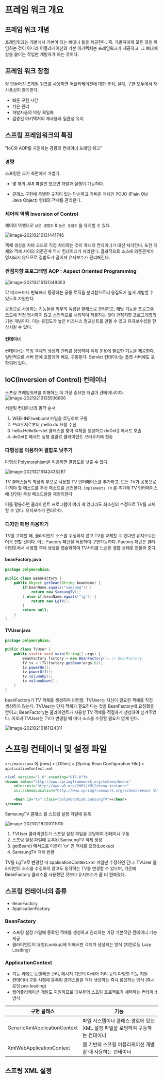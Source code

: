 # 프레임 워크 개요

## 프레임 워크 개념

프레임워크는 개발에서 기본이 되는 뼈대나 틀을 제공한다. 즉, 개발자에게 모든 것을 위임하는 것이 아니라 어플레케이션의 기본 아키텍처는 프레임워크가 제공하고, 그 뼈대에 살을 붙이는 작업만 개발자가 하는 것이다.

## 프레임 워크 장점

잘 만들어진 프레임 워크를 사용하면 어플리케이션에 대한 분석, 설계, 구현 모두에서 재사용성이 증가한다.

* 빠른 구현 시간
* 쉬운 관리
* 개발자들의 역량 획일화
* 검증된 아키텍처의 재사용과 일관성 유지

## 스프링 프레임워크의 특징

"IoC와 AOP를 지원하는 경량의 컨테이너 프레임 워크"

### 경량

스프링은 크기 측면에서 가볍다. 

* 몇 개의 JAR 파일만 있으면 개발과 실행이 가능하다.

* 클래스 구현에 특별한 규칙이 없는 단순하고 가벼운 객체인 POJO (Plain Old Java Object) 형태의 객체를 관리한다.

### 제어의 역행 Inversion of Control

제어의 역행으로 `낮은 결합도` & `높은 응집도` 를 유지할 수 있다.

![image-20210216131441746](md-images/image-20210216131441746.png)

객체 생성을 자바 코드로 직접 처리하는 것이 아니라 컨테이너가 대신 처리한다. 또한 객체와 객체 사이의 의존관계 역시 컨테이너가 처리한다. 결과적으로 소스에 의존관계가 명시되지 않으므로 결합도가 떨어져 유지보수가 편리해진다.

### 관점지향 프로그래밍 AOP : Aspect Oriented Programming

![image-20210216131348303](md-images/image-20210216131348303.png)

각 메소드마다 반복해서 등장하는 공통 로직을 분리함으로써 응집도가 높게 개발할 수 있도록 지원한다.

공통으로 사용하는 기능들을 외부의 독립된 클래스로 분리하고, 해당 기능을 프로그램 코드에 직접 명시하지 않고 선언적으로 처리하여 적용하는 것이 관점지향 프로그래밍의 기본 개념이다. 이는 응집도가 높은 비즈니스 컴포넌트를 만들 수 있고 유지보수성을 향상시킬 수 있다.

#### 컨테이너

컨테이너는 특정 객체의 생성과 관리를 담당하며 객체 운용에 필요한 기능을 제공한다. 일반적으로 서버 안에 포함되어 배포, 구동된다. Servlet 컨테이너는 톰캣 서버에도 포함되어 있다.

## IoC(Inversion of Control) 컨테이너

스프링 프레임워크를 이해하는 데 가장 중요한 개념이 컨테이너이다.![image-20210216135506866](md-images/image-20210216135506866.png)

서블릿 컨테이너의 동작 순서

1. WEB-INF/web.xml 파일을 로딩하여 구동
2. 브라우저로부터 /hello.do 요청 수신
3. hello.HelloServlet 클래스를 찾아 객체를 생성하고 doGet() 메서드 호출
4. doGet() 메서드 실행 결괄르 클라이언트 브라우저에 전송

### 다형성을 이용하여 결합도 낮추기

다형성 Polymorphism을 이용하면 결합도를 낮출 수 있다.

![image-20210216142435287](md-images/image-20210216142435287.png)

TV 클래스들의 최상위 부모로 사용할 TV 인터페이스를 추가하고, 모든 TV가 공통으로 가져야 할 메소드를 추상 메소드로 선언한다. `implements TV` 를 추가해 TV 인터페이스에 선언된 추상 메소드들을 재정의한다

이를 활용하면 클라이언트 프로그램이 여러 개 있더라도 최소한의 수정으로 TV를 교체할 수 있다. 유지보수가 편리하다.

### 디자인 패턴 이용하기

TV를 교체할 때, 클라이언트 소스를 수정하지 않고 TV를 교체할 수 있다면 유지보수는 더욱 편할 것이다. 이는 Factory 패턴을 적용하여 구현가능하다. Factory 패턴은 클라이언트에서 사용할 객체 생성을 캡슐화하여 TV사이를 느슨한 결합 상태로 만들어 준다.

#### beanFactory.java

```java
package polymorphism;

public class BeanFactory {
	public Object getBean(String beanName) {
		if(beanName.equals("samsung")) {
			return new SamsungTV();
		} else if(beanName.equals("lg")) {
			return new LgTV();
		}
		return null;
	}
}
```

#### TVUser.java

```java
package polymorphism;

public class TVUser {
	public static void main(String[] args) {
		BeanFactory factory = new BeanFactory(); // beanFactory
		TV tv = (TV)factory.getBean(args[0]);
		tv.powerOn();
		tv.powerOff();
		tv.volumeUp();
		tv.volumeDown();
	}
}
```

beanFactory가 TV 객체를 생성하여 리턴함. TVUser는 자신이 필요한 객체를 직접 생성하지 않는다. TVUser는 단지 객체가 필요하다는 것을 BeanFactory에 요청했을 뿐이고, BeanFactory는 클라이언트가 사용할 TV 객체를 적절하게 생성하여 넘겨주었다. 이로써 TVUser는 TV가 변경될 때 마다 소스를 수정할 필요가 없게 된다.

![image-20210216161124311](md-images/image-20210216161124311.png)

# 스프링 컨테이너 및 설정 파일

`src/main/java` 에 [new] > [Other] > [Spring Bean Configuration File] > `applicationContext.xml` 

```xml
<?xml version="1.0" encoding="UTF-8"?>
<beans xmlns="http://www.springframework.org/schema/beans"
	xmlns:xsi="http://www.w3.org/2001/XMLSchema-instance"
	xsi:schemaLocation="http://www.springframework.org/schema/beans http://www.springframework.org/schema/beans/spring-beans.xsd">

	<bean id="tv" class="polymorphism.SamsungTV"></bean>
</beans>
```

SamsungTV 클래스 를 스프링 설정 파일에 등록



![image-20210216200111010](md-images/image-20210216200111010.png)

1. TVUser 클라이언트가 스프링 설정 파일을 로딩하여 컨테이너 구동
2. 스프링 설정 파일에 <bean> 등록된 SamsungTV 객체 생성
3. getBean() 메서드로 이름이 'tv' 인 객체를 요청(Lookup)
4. SamsungTV 객체 반환

TV를 LgTV로 변경할 때 applicationContext.xml 파일만 수정하면 된다.  TVUser 클라이언트 소스를 수정하지 않고도 동작하는 TV를 변경할 수 있으며, 기존에 BeanFactory 클래스를 사용했던 것보다 유지보수가 좀 더 편해졌다.



## 스프링 컨테이너의 종류

* BeanFactory
* ApplicationFactory

### BeanFactory

* 스프링 설정 파일에 등록된 <bean> 객체를 생성하고 관리하는 가장 기본적인 컨테이너 기능 제공
* 클라이언트의 요청(Lookup)에 의해서만 <bean> 객체가 생성되는 방식 (지연로딩 Lazy Loading)

### ApplicationContext

* <bean> 기능 외에도 트랜잭션 관리, 메시지 기반의 다국어 처리 등의 다양한 기능 지원
* 컨테이너 구동 시점에 <bean> 등록된 클래스들을 객체 생성하는 즉시 로딩하는 방식 (즉시로딩 pre-loading)
* 웹어플리케이션 개발도 지원하므로 대부분의 스프링 프로젝트가 채택하는 컨테이너 방식

| 구현 클래스                  | 기능                                                         |
| ---------------------------- | ------------------------------------------------------------ |
| GenericXmlApplicationContext | 파일 시스템이나 클래스 경로에 있는 XML 설정 파일을 로딩하여 구동하는 컨테이너 |
| XmlWebApplicationContext     | 웹 기반의 스프링 어플리케이션 개발할 때 사용하는 컨테이너    |

## 스프링 XML 설정

